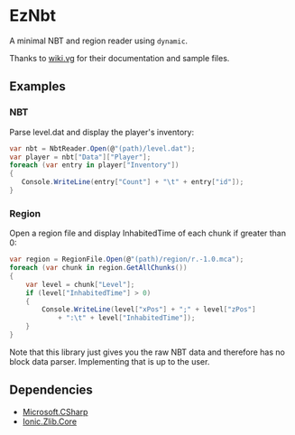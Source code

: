 # EzNbt

A minimal NBT and region reader using `dynamic`.

Thanks to [wiki.vg](https://wiki.vg/Main_Page) for their documentation and sample files.

## Examples

### NBT
Parse level.dat and display the player's inventory:
```csharp
var nbt = NbtReader.Open(@"(path)/level.dat");
var player = nbt["Data"]["Player"];
foreach (var entry in player["Inventory"])
{
   Console.WriteLine(entry["Count"] + "\t" + entry["id"]);
}
```

### Region
Open a region file and display InhabitedTime of each chunk if greater than 0:
```csharp
var region = RegionFile.Open(@"(path)/region/r.-1.0.mca");
foreach (var chunk in region.GetAllChunks())
{
    var level = chunk["Level"];
    if (level["InhabitedTime"] > 0)
    {
        Console.WriteLine(level["xPos"] + ";" + level["zPos"]
            + ":\t" + level["InhabitedTime"]);
    }
}
```

Note that this library just gives you the raw NBT data and therefore 
has no block data parser. Implementing that is up to the user.

## Dependencies
* [Microsoft.CSharp](https://www.nuget.org/packages/Microsoft.CSharp/)
* [Ionic.Zlib.Core](https://www.nuget.org/packages/Ionic.Zlib.Core/)
